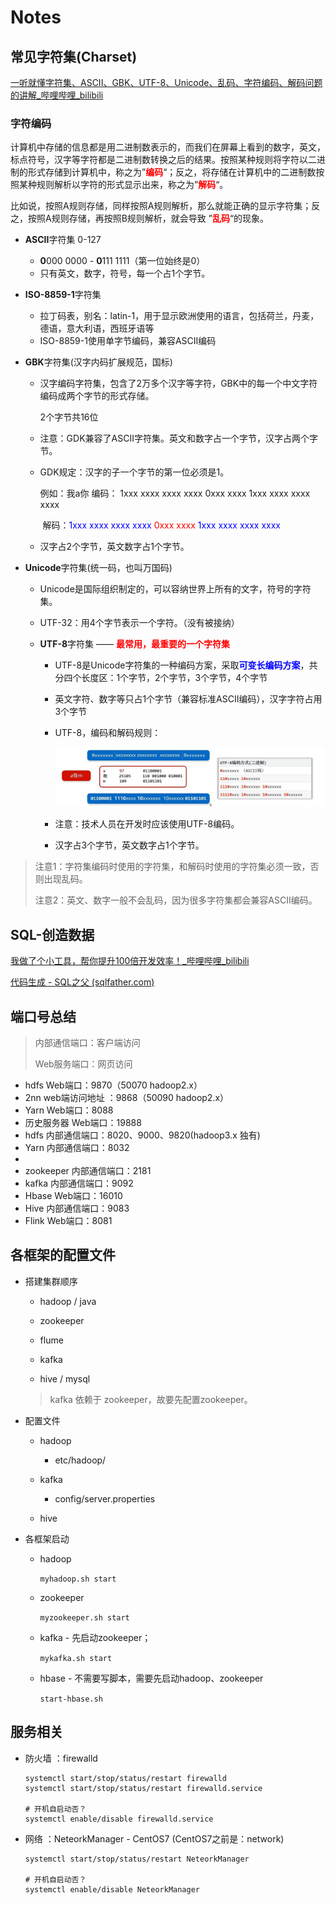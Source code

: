 #  Notes

## 常见字符集(Charset)

[一听就懂字符集、ASCII、GBK、UTF-8、Unicode、乱码、字符编码、解码问题的讲解_哔哩哔哩_bilibili](https://www.bilibili.com/video/BV1xD4y1y7yc/?spm_id_from=333.337.search-card.all.click&vd_source=5bc191bb37a56c995b0901fd3ad1baa5)

### 字符编码

​        计算机中存储的信息都是用二进制数表示的，而我们在屏幕上看到的数字，英文，标点符号，汉字等字符都是二进制数转换之后的结果。按照某种规则将字符以二进制的形式存储到计算机中，称之为”<span style="color:red; font-weight:bold">编码</span>“；反之，将存储在计算机中的二进制数按照某种规则解析以字符的形式显示出来，称之为”<span style="color:red; font-weight:bold">解码</span>“。

​        比如说，按照A规则存储，同样按照A规则解析，那么就能正确的显示字符集；反之，按照A规则存储，再按照B规则解析，就会导致 ”<span style="color:red; font-weight:bold">乱码</span>“的现象。

- **ASCII**字符集 0-127

  - **0**000 0000  -  **0**111 1111（第一位始终是0）
  - 只有英文，数字，符号，每一个占1个字节。

- **ISO-8859-1**字符集

  - 拉丁码表，别名：latin-1，用于显示欧洲使用的语言，包括荷兰，丹麦，德语，意大利语，西班牙语等
  - ISO-8859-1使用单字节编码，兼容ASCII编码

- **GBK**字符集(汉字内码扩展规范，国标)

  - 汉字编码字符集，包含了2万多个汉字等字符，GBK中的每一个中文字符编码成两个字节的形式存储。

    2个字节共16位

  - 注意：GDK兼容了ASCII字符集。英文和数字占一个字节，汉字占两个字节。

  - GDK规定：汉字的子一个字节的第一位必须是1。

    例如：我a你    编码： 1xxx xxxx xxxx xxxx 0xxx xxxx 1xxx xxxx xxxx xxxx

    ​                          解码：<span style="color:blue">1xxx xxxx xxxx xxxx</span> <span style="color:red">0xxx xxxx</span> <span style="color:blue">1xxx xxxx xxxx xxxx</span>

  - 汉字占2个字节，英文数字占1个字节。

- **Unicode**字符集(统一码，也叫万国码)

  - Unicode是国际组织制定的，可以容纳世界上所有的文字，符号的字符集。

  - UTF-32：用4个字节表示一个字符。（没有被接纳）

  - **UTF-8**字符集 —— <span style="color:red; font-weight:bold">最常用，最重要的一个字符集</span>

    - UTF-8是Unicode字符集的一种编码方案，采取<span style="color:blue; font-weight:bold">可变长编码方案</span>，共分四个长度区：1个字节，2个字节，3个字节，4个字节

    - 英文字符、数字等只占1个字节（兼容标准ASCII编码），汉字字符占用3个字节

    - UTF-8，编码和解码规则：

      <img src="./images/001.jpg" alt="image" style="zoom: 80%;" />

    - 注意：技术人员在开发时应该使用UTF-8编码。

    - 汉字占3个字节，英文数字占1个字节。

> 注意1：字符集编码时使用的字符集，和解码时使用的字符集必须一致，否则出现乱码。
>
> 注意2：英文、数字一般不会乱码，因为很多字符集都会兼容ASCII编码。

## SQL-创造数据

[我做了个小工具，帮你提升100倍开发效率！_哔哩哔哩_bilibili](https://www.bilibili.com/video/BV1eP411N7B7/?spm_id_from=333.1007.tianma.3-1-7.click&vd_source=5bc191bb37a56c995b0901fd3ad1baa5)

[代码生成 - SQL之父 (sqlfather.com)](https://www.sqlfather.com/)





## 端口号总结

> 内部通信端口：客户端访问
>
> Web服务端口：网页访问

- hdfs Web端口：9870（50070 hadoop2.x）
- 2nn web端访问地址 ：9868（50090 hadoop2.x）
- Yarn Web端口：8088
- 历史服务器 Web端口：19888
- hdfs 内部通信端口：8020、9000、9820(hadoop3.x 独有)
- Yarn 内部通信端口：8032
- 
- zookeeper 内部通信端口：2181
- kafka 内部通信端口：9092
- Hbase Web端口：16010
- Hive 内部通信端口：9083
- Flink Web端口：8081





## 各框架的配置文件

- 搭建集群顺序

  - hadoop / java

  - zookeeper

  - flume
  - kafka

  - hive / mysql

  > kafka 依赖于 zookeeper，故要先配置zookeeper。

- 配置文件

  - hadoop
    - etc/hadoop/
  - kafka
    - config/server.properties

  - hive

- 各框架启动

  - hadoop 

    `myhadoop.sh start`

  - zookeeper

    `myzookeeper.sh start`

  - kafka - 先启动zookeeper；

    `mykafka.sh start`

  - hbase - 不需要写脚本，需要先启动hadoop、zookeeper

    `start-hbase.sh`



## 服务相关

- 防火墙 ：firewalld

  ```shell
  systemctl start/stop/status/restart firewalld
  systemctl start/stop/status/restart firewalld.service
  
  # 开机自启动否？
  systemctl enable/disable firewalld.service
  ```

- 网络 ：NeteorkManager - CentOS7    (CentOS7之前是：network)

  ```shell
  systemctl start/stop/status/restart NeteorkManager 
  
  # 开机自启动否？
  systemctl enable/disable NeteorkManager 
  ```

  



